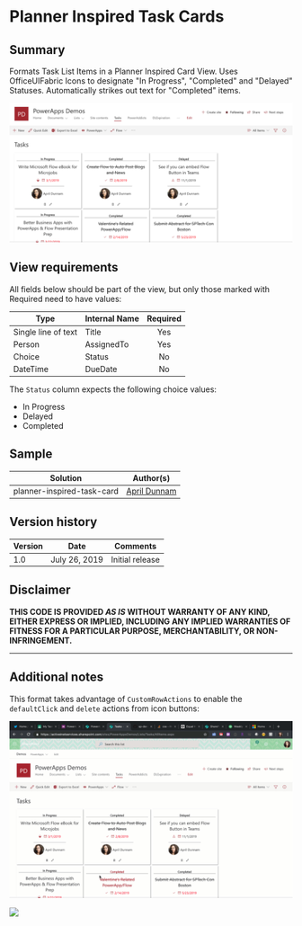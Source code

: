 # Planner Inspired Task Cards

## Summary
Formats Task List Items in a Planner Inspired Card View. Uses OfficeUIFabric Icons to designate "In Progress", "Completed" and "Delayed" Statuses. Automatically strikes out text for "Completed" items.  

![Planner Format](./SPPlannerFormat.png)

## View requirements

All fields below should be part of the view, but only those marked with Required need to have values:

|Type|Internal Name|Required|
|---|---|:---:|
|Single line of text|Title|Yes|
|Person|AssignedTo|Yes|
|Choice|Status|No|
|DateTime|DueDate|No|

The `Status` column expects the following choice values:
- In Progress
- Delayed
- Completed

## Sample

Solution|Author(s)
--------|---------
planner-inspired-task-card | [April Dunnam](https://twitter.com/aprildunnam)

## Version history

Version|Date|Comments
-------|----|--------
1.0|July 26, 2019|Initial release

## Disclaimer
**THIS CODE IS PROVIDED *AS IS* WITHOUT WARRANTY OF ANY KIND, EITHER EXPRESS OR IMPLIED, INCLUDING ANY IMPLIED WARRANTIES OF FITNESS FOR A PARTICULAR PURPOSE, MERCHANTABILITY, OR NON-INFRINGEMENT.**

---

## Additional notes

This format takes advantage of `CustomRowActions` to enable the `defaultClick` and `delete` actions from icon buttons:

![Custom Actions in Action](SPPlannerFormat.gif)

<img src="https://telemetry.sharepointpnp.com/sp-dev-list-formatting/view-samples/planner-inspired-task-card" />